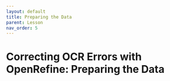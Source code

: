 ```yaml
---
layout: default
title: Preparing the Data
parent: Lesson
nav_order: 5
---
```

# Correcting OCR Errors with OpenRefine: Preparing the Data
